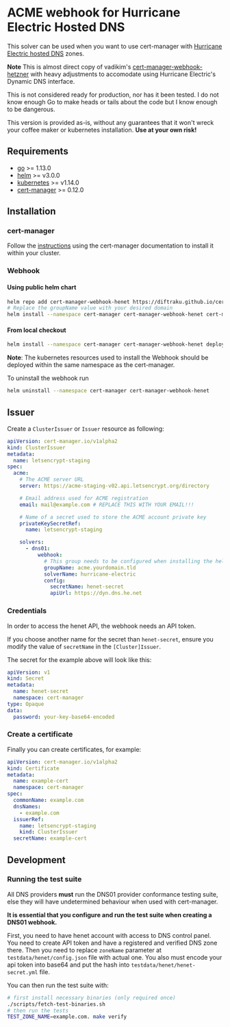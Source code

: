 # ACME webhook for Hurricane Electric Hosted DNS

This solver can be used when you want to use cert-manager with [Hurricane Electric hosted DNS](https://dns.he.net/) zones.

**Note** This is almost direct copy of vadikim's [cert-manager-webhook-hetzner](https://github.com/vadimkim/cert-manager-webhook-hetzner) with heavy adjustments to accomodate using Hurricane Electric's Dynamic DNS interface.

This is not considered ready for production, nor has it been tested. I do not know enough Go to make heads or tails about the code but I know enough to be dangerous.

This version is provided as-is, without any guarantees that it won't wreck your coffee maker or kubernetes installation. **Use at your own risk!**

## Requirements
-   [go](https://golang.org/) >= 1.13.0
-   [helm](https://helm.sh/) >= v3.0.0
-   [kubernetes](https://kubernetes.io/) >= v1.14.0
-   [cert-manager](https://cert-manager.io/) >= 0.12.0

## Installation

### cert-manager

Follow the [instructions](https://cert-manager.io/docs/installation/) using the cert-manager documentation to install it within your cluster.

### Webhook

#### Using public helm chart
```bash
helm repo add cert-manager-webhook-henet https://diftraku.github.io/cert-manager-webhook-henet
# Replace the groupName value with your desired domain
helm install --namespace cert-manager cert-manager-webhook-henet cert-manager-webhook-henet/cert-manager-webhook-henet --set groupName=acme.yourdomain.tld
```

#### From local checkout

```bash
helm install --namespace cert-manager cert-manager-webhook-henet deploy/cert-manager-webhook-henet
```
**Note**: The kubernetes resources used to install the Webhook should be deployed within the same namespace as the cert-manager.

To uninstall the webhook run
```bash
helm uninstall --namespace cert-manager cert-manager-webhook-henet
```

## Issuer

Create a `ClusterIssuer` or `Issuer` resource as following:
```yaml
apiVersion: cert-manager.io/v1alpha2
kind: ClusterIssuer
metadata:
  name: letsencrypt-staging
spec:
  acme:
    # The ACME server URL
    server: https://acme-staging-v02.api.letsencrypt.org/directory

    # Email address used for ACME registration
    email: mail@example.com # REPLACE THIS WITH YOUR EMAIL!!!

    # Name of a secret used to store the ACME account private key
    privateKeySecretRef:
      name: letsencrypt-staging

    solvers:
      - dns01:
          webhook:
            # This group needs to be configured when installing the helm package, otherwise the webhook won't have permission to create an ACME challenge for this API group.
            groupName: acme.yourdomain.tld
            solverName: hurricane-electric
            config:
              secretName: henet-secret
              apiUrl: https://dyn.dns.he.net
```

### Credentials
In order to access the henet API, the webhook needs an API token.

If you choose another name for the secret than `henet-secret`, ensure you modify the value of `secretName` in the `[Cluster]Issuer`.

The secret for the example above will look like this:
```yaml
apiVersion: v1
kind: Secret
metadata:
  name: henet-secret
  namespace: cert-manager
type: Opaque
data:
  password: your-key-base64-encoded
```

### Create a certificate

Finally you can create certificates, for example:

```yaml
apiVersion: cert-manager.io/v1alpha2
kind: Certificate
metadata:
  name: example-cert
  namespace: cert-manager
spec:
  commonName: example.com
  dnsNames:
    - example.com
  issuerRef:
    name: letsencrypt-staging
    kind: ClusterIssuer
  secretName: example-cert
```

## Development

### Running the test suite

All DNS providers **must** run the DNS01 provider conformance testing suite,
else they will have undetermined behaviour when used with cert-manager.

**It is essential that you configure and run the test suite when creating a
DNS01 webhook.**

First, you need to have henet account with access to DNS control panel. You need to create API token and have a registered and verified DNS zone there.
Then you need to replace `zoneName` parameter at `testdata/henet/config.json` file with actual one.
You also must encode your api token into base64 and put the hash into `testdata/henet/henet-secret.yml` file.

You can then run the test suite with:

```bash
# first install necessary binaries (only required once)
./scripts/fetch-test-binaries.sh
# then run the tests
TEST_ZONE_NAME=example.com. make verify
```